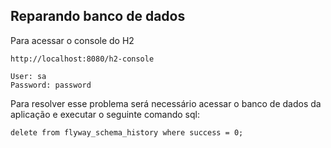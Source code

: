 ## Reparando banco de dados

Para acessar o console do H2

    http://localhost:8080/h2-console

    User: sa
    Password: password

Para resolver esse problema será necessário acessar o banco de dados da aplicação e executar o seguinte comando sql:

    delete from flyway_schema_history where success = 0;


